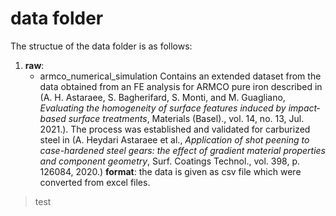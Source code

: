 # data folder

The structue of the data folder is as follows:

1) **raw**:
	* armco_numerical_simulation
	Contains an extended dataset from the data obtained from an FE analysis for ARMCO pure iron described in 
	  (A. H. Astaraee, S. Bagherifard, S. Monti, and M. Guagliano, _Evaluating the homogeneity of surface features induced by impact‐based surface treatments_, Materials (Basel)., vol. 14, no. 13, Jul. 2021.). 
	  The process was established and validated for carburized steel in (A. Heydari Astaraee et al., _Application of shot peening to case-hardened steel gears: the effect of gradient material properties and component geometry_, Surf. Coatings Technol., vol. 398, p. 126084, 2020.)
	  **format**: the data is given as csv file which were converted from excel files.

> test
